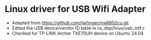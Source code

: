 # Linux driver for USB Wifi Adapter
- Adapted from https://github.com/lwfinger/rtw8852cu.git
- Edited the USB device/vendor ID table in os_dep/linux/usb_intf.c
- Checked for TP-LINK Archer TXE70UH device on Ubuntu 24.04
